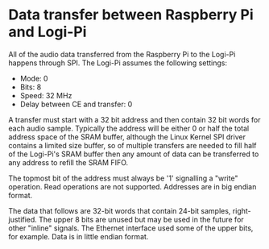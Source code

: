 # Data transfer between Raspberry Pi and Logi-Pi

All of the audio data transferred from the Raspberry Pi to the Logi-Pi happens
through SPI.  The Logi-Pi assumes the following settings:

* Mode: 0
* Bits: 8
* Speed: 32 MHz
* Delay between CE and transfer: 0

A transfer must start with a 32 bit address and then contain 32 bit words for
each audio sample.  Typically the address will be either 0 or half the total
address space of the SRAM buffer, although the Linux Kernel SPI driver contains
a limited size buffer, so of multiple transfers are needed to fill half of the
Logi-Pi's SRAM buffer then any amount of data can be transferred to any address
to refill the SRAM FIFO.

The topmost bit of the address must always be '1' signalling a "write"
operation.  Read operations are not supported.  Addresses are in big endian
format.

The data that follows are 32-bit words that contain 24-bit samples, right-
justified.  The upper 8 bits are unused but may be used in the future for
other "inline" signals.  The Ethernet interface used some of the upper bits,
for example.  Data is in little endian format.
